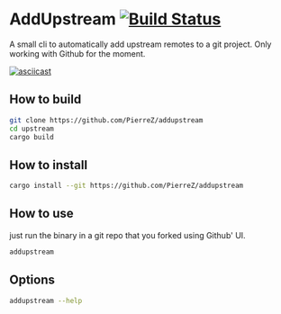 # AddUpstream [![Build Status](https://travis-ci.org/PierreZ/addupstream.svg?branch=master)](https://travis-ci.org/PierreZ/addupstream)

A small cli to automatically add upstream remotes to a git project. Only working with Github for the moment.

[![asciicast](https://asciinema.org/a/123468.png)](https://asciinema.org/a/123468)

## How to build

```bash
git clone https://github.com/PierreZ/addupstream
cd upstream
cargo build
```

## How to install

```bash
cargo install --git https://github.com/PierreZ/addupstream
```

## How to use

just run the binary in a git repo that you forked using Github' UI.

```bash 
addupstream
```

## Options

```bash 
addupstream --help
```
